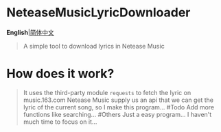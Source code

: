 NeteaseMusicLyricDownloader
===========================
**English**|[简体中文](./README_cn.md)
>A simple tool to download lyrics in Netease Music

# How does it work?
>It uses the third-party module `requests` to fetch the lyric on music.163.com
Netease Music supply us an api that we can get the lyric of the current song, so I make this program...
#Todo
Add more functions like searching...
#Others
Just a easy program...
I haven't much time to focus on it...
